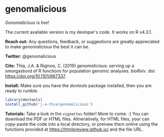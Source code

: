 # genomalicious

_Genomalicious_ is live!

The current available version is my devloper's code. It works on R v4.3.1.

**Reach out:** Any questions, feedback, or suggestions are greatly appreciated to make _genomalicious_ the best it can be.

**Twitter:** @genomalicious

**Cite:** Thia, J.A. & Riginos, C. (2019) _genomalicious_: serving up a smorgasbord of R functions for population genomic analyses. _bioRxiv_. doi: https://doi.org/10.1101/667337. 

**Install:** Make sure you have the _devtools_ package installed, then you are ready to rumble.

```R
library(devtools)
install_github('j-a-thia/genomalicious')
```

**Tutorials:** Take a look in the `vignettes` folder! More to come. :) You can download the PDF or HTML files. Altneratively, for HTML files, your can copy-paste the code into a local directory, or preivew them online using the functions provided at https://htmlpreview.github.io/ and the file URL.
